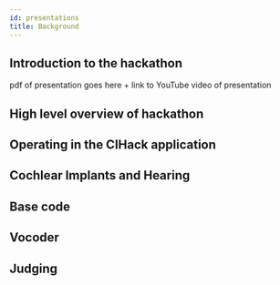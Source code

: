 ```yaml
---
id: presentations
title: Background
---
```

## Introduction to the hackathon
pdf of presentation goes here +
link to YouTube video of presentation

## High level overview of hackathon

## Operating in the CIHack application

## Cochlear Implants and Hearing

## Base code

## Vocoder

## Judging

